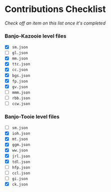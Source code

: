 # Contributions Checklist
*Check off an item on this list once it's completed*

### Banjo-Kazooie level files
- [x] `sm.json`
- [ ] `gl.json`
- [x] `mm.json`
- [x] `ttc.json`
- [x] `cc.json`
- [x] `bgs.json`
- [x] `fp.json`
- [x] `gv.json`
- [ ] `mmm.json`
- [ ] `rbb.json`
- [ ] `ccw.json`

### Banjo-Tooie level files
- [ ] `sm.json`
- [x] `ioh.json`
- [x] `mt.json`
- [x] `ggm.json`
- [x] `ww.json`
- [x] `jrl.json`
- [x] `tdl.json`
- [ ] `hfp.json`
- [ ] `ccl.json`
- [ ] `gi.json`
- [x] `ck.json`
